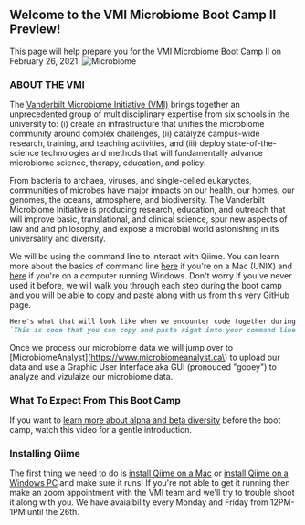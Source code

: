 ## Welcome to the VMI Microbiome Boot Camp II Preview!

This page will help prepare you for the VMI Microbiome Boot Camp II on February 26, 2021. 
![Microbiome](https://static01.nyt.com/images/2017/11/07/science/07BRODY/07BRODY-articleLarge.jpg?quality=75&auto=webp&disable=upscale)


### ABOUT THE VMI 

The [Vanderbilt Microbiome Initiative (VMI)](https://lab.vanderbilt.edu/microbiome/) brings together an unprecedented group of multidisciplinary expertise from six schools in the university to: (i) create an infrastructure that unifies the microbiome community around complex challenges, (ii) catalyze campus-wide research, training, and teaching activities, and (iii) deploy state-of-the-science technologies and methods that will fundamentally advance microbiome science, therapy, education, and policy.

From bacteria to archaea, viruses, and single-celled eukaryotes, communities of microbes have major impacts on our health, our homes, our genomes, the oceans, atmosphere, and biodiversity. The Vanderbilt Microbiome Initiative is producing research, education, and outreach that will improve basic, translational, and clinical science, spur new aspects of law and and philosophy, and expose a microbial world astonishing in its universality and diversity.


We will be using the command line to interact with Qiime. You can learn more about the basics of command line [here](https://youtu.be/5XgBd6rjuDQ) if you're on a Mac (UNIX) and [here](https://youtu.be/MBBWVgE0ewk) if you're on a computer running Windows. Don't worry if you've never used it before, we will walk you through each step during the boot camp and you will be able to copy and paste along with us from this very GitHub page.

```markdown 
Here's what that will look like when we encounter code together during the boot camp:
`This is code that you can copy and paste right into your command line =D `
```
Once we process our microbiome data we will jump over to [MicrobiomeAnalyst](https://www.microbiomeanalyst.ca\) to upload our data and use a Graphic User Interface aka GUI (pronouced "gooey") to analyze and vizulaize our microbiome data. 




### What To Expect From This Boot Camp

If you want to [learn more about alpha and beta diversity](https://youtu.be/CQaFT_vVQvw) before the boot camp, watch this video for a gentle introduction. 
### Installing Qiime

The first thing we need to do is [install Qiime on a Mac](https://youtu.be/1vRQ2MPRRpo) or [install Qiime on a Windows PC](https://youtu.be/b4l_wIJ1dwE) and make sure it runs! If you're not able to get it running then make an zoom appointment with the VMI team and we'll try to trouble shoot it along with you. We have avaialbility every Monday and Friday from 12PM-1PM until the 26th. 





